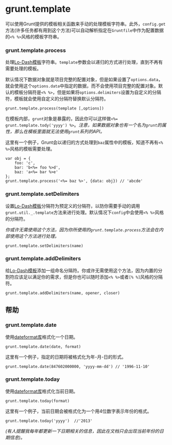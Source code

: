 # grunt.template

可以使用Grunt提供的模板相关函数来手动的处理模板字符串。此外，`config.get`方法(许多任务都有用到这个方法)可以自动解析指定在`Gruntfile`中作为配置数据的`<% %>`风格的模板字符串。

### grunt.template.process

处理[Lo-Dash模板](http://lodash.com/docs/#template)字符串。`template`参数会以递归的方式进行处理，直到不再有需要处理的模板。

默认情况下数据对象就是项目完整的配置对象，但是如果设置了`options.data`，就会使用这个`options.data`中指定的数据，而不会使用项目完整的配置对象。默认的模板分隔符是`<% %>`，但是如果将`options.delimiters`设置为自定义的分隔符，模板就会使用自定义的分隔符替换默认分隔符。

	grunt.template.process(template [,options])

在模板内部，`grunt`对象是暴露的，因此你可以这样做`<%= grunt.template.tody('yyyy') %>`。*注意，如果数据对象也有一个名为`grunt`的属性，那么在模板里面就无法使用`grunt`系列的API。*

这里有一个例子，Grunt会以递归的方式处理到`baz`属性中的模板，知道不再有`<% %>`风格的模板需要处理。

	var obj = {
		foo: 'c',
		bar: 'b<%= foo %>d',
		baz: 'a<%= bar %>e'
	};
	grunt.template.process('<%= baz %>', {data: obj}) // 'abcde'

### grunt.template.setDelimiters

设置[Lo-Dash模板](http://lodash.com/docs/#template)分隔符为预定义的分隔符，以防你需要手动的调用`grunt.util._.template`方法来进行处理。默认情况下`config`中会使用`<% %>`风格的分隔符。

*你或许无需使用这个方法，因为你所使用的`grunt.template.process`方法会在内部使用这个方法进行处理。*
	
	grunt.template.setDelimiters(name)

### grunt.template.addDelimiters

给[Lo-Dash模板](http://lodash.com/docs/#template)添加一组命名分隔符。你或许无需使用这个方法，因为内置的分割符应该足以满足你的需求，但是你也可以随时添加`<% %>`或者`[% %]`风格的分隔符。

	grunt.template.addDelimiters(name, opener, closer)

## 帮助

### grunt.template.date

使用[dateformat库](https://github.com/felixge/node-dateformat)格式化一个日期。

	grunt.template.date(date, format)

这里有一个例子，指定的日期将被格式化为年-月-日的形式。

	grunt.template.date(847602000000, 'yyyy-mm-dd') // '1996-11-10'

### grunt.template.today

使用[dateformat库](https://github.com/felixge/node-dateformat)格式化当前日期。

	grunt.template.today(format)

这里有一个例子，当前日期会被格式化为一个用4位数字表示年份的格式。

	grunt.template.today('yyyy')  //'2013'

*(有人提醒我每年都更新一下日期相关的信息，因此在文档只会出现当前年份的日期信息)。*